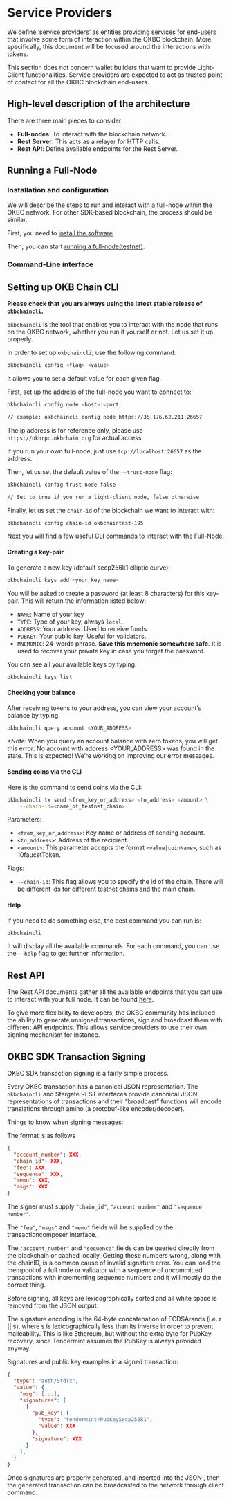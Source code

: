 # Service Providers

We define ‘service providers’ as entities providing services for end-users that involve some form of interaction within the OKBC blockchain. More specifically, this document will be focused around the interactions with tokens.

This section does not concern wallet builders that want to provide Light-Client functionalities. Service providers are expected to act as trusted point of contact for all the OKBC blockchain end-users.

## High-level description of the architecture

There are three main pieces to consider:

* **Full-nodes**: To interact with the blockchain network.
* **Rest Server**: This acts as a relayer for HTTP calls.
* **Rest API**: Define available endpoints for the Rest Server.

## Running a Full-Node

### Installation and configuration

We will describe the steps to run and interact with a full-node within the OKBC network. For other SDK-based blockchain, the process should be similar.

First, you need to [install the software](/dev/build-dapps/build-on-okbc/get-started/install-okbc.html).

Then, you can start [running a full-node(testnet)](/dev/build-dapps/build-on-okbc/get-started/join-public-testnet.html).

### Command-Line interface

## Setting up OKB Chain CLI

**Please check that you are always using the latest stable release of `okbchaincli`.**

`okbchaincli` is the tool that enables you to interact with the node that runs on the OKBC network, whether you run it yourself or not. Let us set it up properly.

In order to set up `okbchaincli`, use the following command:

```bash
okbchaincli config <flag> <value>
```

It allows you to set a default value for each given flag.

First, set up the address of the full-node you want to connect to:

```bash
okbchaincli config node <host>:<port

// example: okbchaincli config node https://35.176.62.211:26657
```
The ip address is for reference only, please use `https://okbrpc.okbchain.org` for actual access

If you run your own full-node, just use `tcp://localhost:26657` as the address.

Then, let us set the default value of the `--trust-node` flag:

```bash
okbchaincli config trust-node false

// Set to true if you run a light-client node, false otherwise
```

Finally, let us set the `chain-id` of the blockchain we want to interact with:

```bash
okbchaincli config chain-id okbchaintest-195
```

Next you will find a few useful CLI commands to interact with the Full-Node.

#### Creating a key-pair

To generate a new key (default secp256k1 elliptic curve):

```bash
okbchaincli keys add <your_key_name>
```

You will be asked to create a password (at least 8 characters) for this key-pair. This will return the information listed below:

* `NAME`: Name of your key
* `TYPE`: Type of your key, always `local`.
* `ADDRESS`: Your address. Used to receive funds.
* `PUBKEY`: Your public key. Useful for validators.
* `MNEMONIC`: 24-words phrase. **Save this mnemonic somewhere safe**. It is used to recover your private key in case you forget the password.

You can see all your available keys by typing:

```bash
okbchaincli keys list
```

#### Checking your balance

After receiving tokens to your address, you can view your account’s balance by typing:

```bash
okbchaincli query account <YOUR_ADDRESS>
```

*Note: When you query an account balance with zero tokens, you will get this error: No account with address <YOUR_ADDRESS> was found in the state. This is expected! We’re working on improving our error messages.

#### Sending coins via the CLI

Here is the command to send coins via the CLI:

```bash
okbchaincli tx send <from_key_or_address> <to_address> <amount> \
    --chain-id=<name_of_testnet_chain> 
```

Parameters:
- `<from_key_or_address>`: Key name or address of sending account.
- `<to_address>`: Address of the recipient.
- `<amount>`: This parameter accepts the format `<value|coinName>`, such as 10faucetToken.

Flags:

- `--chain-id`: This flag allows you to specify the id of the chain. There will be different ids for different testnet chains and the main chain.

#### Help

If you need to do something else, the best command you can run is:

```bash
okbchaincli 
```

It will display all the available commands. For each command, you can use the `--help` flag to get further information.

## Rest API

The Rest API documents gather all the available endpoints that you can use to interact with your full node. It can be found [here](../../api/okbc-api/rest-api.md).

To give more flexibility to developers, the OKBC community has included the ability to generate unsigned transactions, sign and broadcast them with different API endpoints. This allows service providers to use their own signing mechanism for instance.

## OKBC SDK Transaction Signing

OKBC SDK transaction signing is a fairly simple process.

Every OKBC transaction has a canonical JSON representation. The `okbchaincli` and Stargate REST interfaces provide canonical JSON representations of transactions and their  “broadcast” functions will encode translations through amino (a protobuf-like encoder/decoder). 

Things to know when signing messages:

The format is as follows

```json
{
  "account_number": XXX,
  "chain_id": XXX,
  "fee": XXX,
  "sequence": XXX,
  "memo": XXX,
  "msgs": XXX
}
```

The signer must supply `"chain_id"`, `"account number"` and `"sequence number"`.

The `"fee"`, `"msgs"` and `"memo"` fields will be supplied by the transactioncomposer interface.

The `"account_number"` and `"sequence"` fields can be queried directly from the blockchain or cached locally. Getting these numbers wrong, along with the chainID, is a common cause of invalid signature error. You can load the mempool of a full node or validator with a sequence of uncommitted transactions with incrementing sequence numbers and it will mostly do the correct thing.

Before signing, all keys are lexicographically sorted and all white space is removed from the JSON output.

The signature encoding is the 64-byte concatenation of ECDSArands (i.e. r || s), where s is lexicographically less than its inverse in order to prevent malleability. This is like Ethereum, but without the extra byte for PubKey recovery, since Tendermint assumes the PubKey is always provided anyway.

Signatures and public key examples in a signed transaction:

``` json
{
  "type": "auth/StdTx",
  "value": {
    "msg": [...],
    "signatures": [
      {
        "pub_key": {
          "type": "tendermint/PubKeySecp256k1",
          "value": XXX
        },
        "signature": XXX
      }
    ],
  }
}
```

Once signatures are properly generated, and inserted into the JSON , then the generated transaction can be broadcasted to the network through client command.
